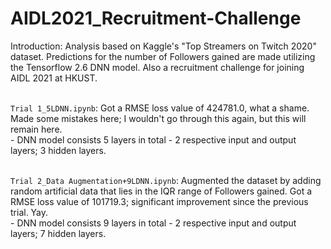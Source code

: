 # AIDL2021_Recruitment-Challenge
Introduction: Analysis based on Kaggle's "Top Streamers on Twitch 2020" dataset. Predictions for the number of Followers gained are made utilizing the Tensorflow 2.6 DNN model. Also a recruitment challenge for joining AIDL 2021 at HKUST.

<br>```Trial 1_5LDNN.ipynb```: Got a RMSE loss value of 424781.0, what a shame. Made some mistakes here; I wouldn't go through this again, but this will remain here.
<br>- DNN model consists 5 layers in total - 2 respective input and output layers; 3 hidden layers.

<br>```Trial 2_Data Augmentation+9LDNN.ipynb```: Augmented the dataset by adding random artificial data that lies in the IQR range of Followers gained. Got a RMSE loss value of 101719.3; significant improvement since the previous trial. Yay.
<br>- DNN model consists 9 layers in total - 2 respective input and output layers; 7 hidden layers.
